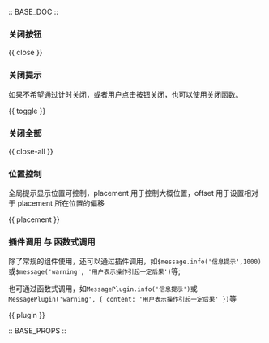 :: BASE_DOC ::

### 关闭按钮

{{ close }}

### 关闭提示

如果不希望通过计时关闭，或者用户点击按钮关闭，也可以使用关闭函数。

{{ toggle }}

### 关闭全部

{{ close-all }}

### 位置控制

全局提示显示位置可控制，placement 用于控制大概位置，offset 用于设置相对于 placement 所在位置的偏移

{{ placement }}

### 插件调用 与 函数式调用

除了常规的组件使用，还可以通过插件调用，如`$message.info('信息提示',1000)`或`$message('warning', '用户表示操作引起一定后果')`等;

也可通过函数式调用，如`MessagePlugin.info('信息提示')`或`MessagePlugin('warning', { content: '用户表示操作引起一定后果' })`等

{{ plugin }}

:: BASE_PROPS ::
